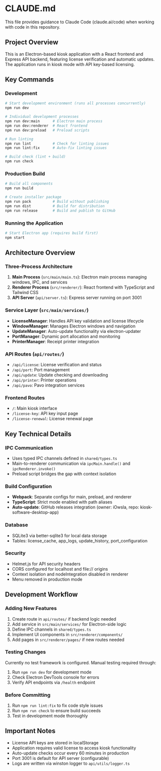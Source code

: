 # CLAUDE.md

This file provides guidance to Claude Code (claude.ai/code) when working with code in this repository.

## Project Overview

This is an Electron-based kiosk application with a React frontend and Express API backend, featuring license verification and automatic updates. The application runs in kiosk mode with API key-based licensing.

## Key Commands

### Development
```bash
# Start development environment (runs all processes concurrently)
npm run dev

# Individual development processes
npm run dev:main      # Electron main process
npm run dev:renderer  # React frontend
npm run dev:preload   # Preload scripts

# Run linting
npm run lint          # Check for linting issues
npm run lint:fix      # Auto-fix linting issues

# Build check (lint + build)
npm run check
```

### Production Build
```bash
# Build all components
npm run build

# Create installer package
npm run pack          # Build without publishing
npm run dist          # Build for distribution
npm run release       # Build and publish to GitHub
```

### Running the Application
```bash
# Start Electron app (requires build first)
npm start
```

## Architecture Overview

### Three-Process Architecture
1. **Main Process** (`src/main/main.ts`): Electron main process managing windows, IPC, and services
2. **Renderer Process** (`src/renderer/`): React frontend with TypeScript and Tailwind CSS
3. **API Server** (`api/server.ts`): Express server running on port 3001

### Service Layer (`src/main/services/`)
- **LicenseManager**: Handles API key validation and license lifecycle
- **WindowManager**: Manages Electron windows and navigation
- **UpdateManager**: Auto-update functionality via electron-updater
- **PortManager**: Dynamic port allocation and monitoring
- **PrinterManager**: Receipt printer integration

### API Routes (`api/routes/`)
- `/api/license`: License verification and status
- `/api/port`: Port management
- `/api/update`: Update checking and downloading
- `/api/printer`: Printer operations
- `/api/pavo`: Pavo integration services

### Frontend Routes
- `/`: Main kiosk interface
- `/license-key`: API key input page
- `/license-renewal`: License renewal page

## Key Technical Details

### IPC Communication
- Uses typed IPC channels defined in `shared/types.ts`
- Main-to-renderer communication via `ipcMain.handle()` and `ipcRenderer.invoke()`
- Preload script bridges the gap with context isolation

### Build Configuration
- **Webpack**: Separate configs for main, preload, and renderer
- **TypeScript**: Strict mode enabled with path aliases
- **Auto-update**: GitHub releases integration (owner: iOwsla, repo: kiosk-software-desktop-app)

### Database
- SQLite3 via better-sqlite3 for local data storage
- Tables: license_cache, app_logs, update_history, port_configuration

### Security
- Helmet.js for API security headers
- CORS configured for localhost and file:// origins
- Context isolation and nodeIntegration disabled in renderer
- Menu removed in production mode

## Development Workflow

### Adding New Features
1. Create route in `api/routes/` if backend logic needed
2. Add service in `src/main/services/` for Electron-side logic
3. Define IPC channels in `shared/types.ts`
4. Implement UI components in `src/renderer/components/`
5. Add pages in `src/renderer/pages/` if new routes needed

### Testing Changes
Currently no test framework is configured. Manual testing required through:
1. Run `npm run dev` for development mode
2. Check Electron DevTools console for errors
3. Verify API endpoints via `/health` endpoint

### Before Committing
1. Run `npm run lint:fix` to fix code style issues
2. Run `npm run check` to ensure build succeeds
3. Test in development mode thoroughly

## Important Notes

- License API keys are stored in localStorage
- Application requires valid license to access kiosk functionality
- Auto-update checks occur every 60 minutes in production
- Port 3001 is default for API server (configurable)
- Logs are written via winston logger to `api/utils/logger.ts`
